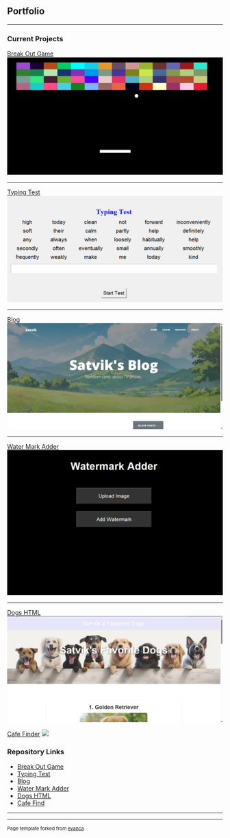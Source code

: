 ## Portfolio

---

### Current Projects 

[Break Out Game](./BreakOut_Description.md)
<img src="images/BreakOut.png?raw=true"/>

---
[Typing Test](./TypingTest_Description.md)
<img src="images/TypingTest.png?raw=true"/>

---
[Blog](./Blog_Description.md)
<img src="images/Blog.png?raw=true"/>

---
[Water Mark Adder](./WaterMark_Description.md)
<img src="images/WaterMark.png?raw=true"/>

---
[Dogs HTML](./Dogs_Description.md)
<img src="images/Dogs.png?raw=true"/>

[Cafe Finder](./CafeFinder_Description.md)
<img src="img/FindCafes.png?raw=true"/>

### Repository Links

- [Break Out Game](https://github.com/satvik-kusvaha/BreakOutGame)
- [Typing Test](https://github.com/satvik-kusvaha/TypingSpeedTest)
- [Blog](https://github.com/satvik-kusvaha/TVShowsBlog)
- [Water Mark Adder](https://github.com/satvik-kusvaha/WatermarkAdder)
- [Dogs HTML](https://github.com/satvik-kusvaha/Top3Dogs)
- [Cafe Find](https://github.com/satvik-kusvaha/FindCafes)

---




---
<p style="font-size:11px">Page template forked from <a href="https://github.com/evanca/quick-portfolio">evanca</a></p>
<!-- Remove above link if you don't want to attibute -->

